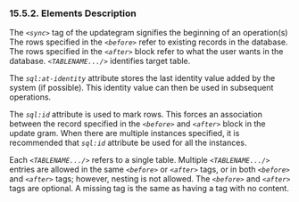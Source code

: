 <div>

<div>

<div>

<div>

### 15.5.2. Elements Description

</div>

</div>

</div>

The *`<sync>`* tag of the updategram signifies the beginning of an
operation(s) The rows specified in the *`<before>`* refer to existing
records in the database. The rows specified in the *`<after>`* block
refer to what the user wants in the database. *`<TABLENAME.../>`*
identifies target table.

The *`sql:at-identity`* attribute stores the last identity value added
by the system (if possible). This identity value can then be used in
subsequent operations.

The *`sql:id`* attribute is used to mark rows. This forces an
association between the record specified in the *`<before>`* and
*`<after>`* block in the update gram. When there are multiple instances
specified, it is recommended that *`sql:id`* attribute be used for all
the instances.

Each *`<TABLENAME.../>`* refers to a single table. Multiple
*`<TABLENAME.../>`* entries are allowed in the same *`<before>`* or
*`<after>`* tags, or in both *`<before>`* and *`<after>`* tags; however,
nesting is not allowed. The *`<before>`* and *`<after>`* tags are
optional. A missing tag is the same as having a tag with no content.

</div>

